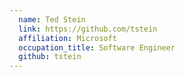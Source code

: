 ```yaml
---
  name: Ted Stein
  link: https://github.com/tstein
  affiliation: Microsoft
  occupation_title: Software Engineer
  github: tstein
---
```

